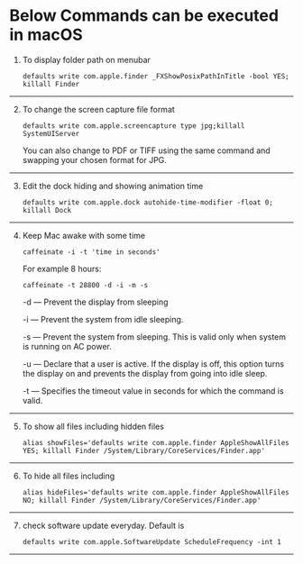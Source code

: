 # Below Commands can be executed in macOS

1. To display folder path on menubar

    ```defaults write com.apple.finder _FXShowPosixPathInTitle -bool YES; killall Finder```
------------------------------------------------------------------------------------------
2. To change the screen capture file format
    
    ```defaults write com.apple.screencapture type jpg;killall SystemUIServer```

    You can also change to PDF or TIFF using the same command and swapping your chosen format for JPG.
------------------------------------------------------------------------------------------
3. Edit the dock hiding and showing animation time
    
    ```defaults write com.apple.dock autohide-time-modifier -float 0; killall Dock```
------------------------------------------------------------------------------------------
4. Keep Mac awake with some time
    
    `caffeinate -i -t 'time in seconds'`

    For example 8 hours:

    ```caffeinate -t 28800 -d -i -m -s```

    -d — Prevent the display from sleeping

    -i — Prevent the system from idle sleeping.

    -s — Prevent the system from sleeping. This is valid only when system is running on AC power.

    -u — Declare that a user is active. If the display is off, this option turns the display on and prevents the display from going into idle sleep.

    -t — Specifies the timeout value in seconds for which the command is valid.
------------------------------------------------------------------------------------------
5. To show all files including hidden files
   
    `alias showFiles='defaults write com.apple.finder AppleShowAllFiles YES; killall Finder /System/Library/CoreServices/Finder.app'`
------------------------------------------------------------------------------------------
6. To hide all files including
   
    `alias hideFiles='defaults write com.apple.finder AppleShowAllFiles NO; killall Finder /System/Library/CoreServices/Finder.app'`
------------------------------------------------------------------------------------------
7. check software update everyday. Default is 
   
    `defaults write com.apple.SoftwareUpdate ScheduleFrequency -int 1`
------------------------------------------------------------------------------------------
